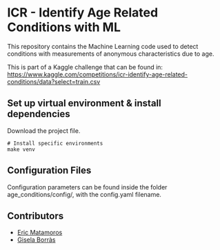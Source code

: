 # ICR - Identify Age Related Conditions with ML

This repository contains the Machine Learning code used to detect conditions with measurements of anonymous characteristics due to age. 

This is part of a Kaggle challenge that can be found in: https://www.kaggle.com/competitions/icr-identify-age-related-conditions/data?select=train.csv


## Set up virtual environment & install dependencies

Download the project file.

```
# Install specific environments
make venv
```

## Configuration Files

Configuration parameters can be found inside the folder age_conditions/config/, with the config.yaml filename.

## Contributors

- [Eric Matamoros](ericmatamoros1999@gmail.com)
- [Gisela Borràs](gborrasroca@gmail.com)
